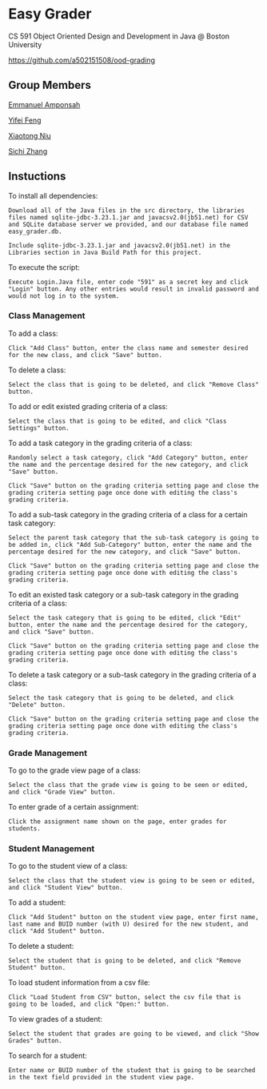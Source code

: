 # Easy Grader

CS 591 Object Oriented Design and Development in Java @ Boston University

https://github.com/a502151508/ood-grading

## Group Members

[Emmanuel Amponsah](https://github.com/emampons)

[Yifei Feng](https://github.com/yifeifeng)

[Xiaotong Niu](https://github.com/sylvia0801)

[Sichi Zhang](https://github.com/a502151508)

## Instuctions

To install all dependencies:
```
Download all of the Java files in the src directory, the libraries files named sqlite-jdbc-3.23.1.jar and javacsv2.0(jb51.net) for CSV and SQLite database server we provided, and our database file named easy_grader.db. 

Include sqlite-jdbc-3.23.1.jar and javacsv2.0(jb51.net) in the Libraries section in Java Build Path for this project.
```

To execute the script:
```
Execute Login.Java file, enter code "591" as a secret key and click "Login" button. Any other entries would result in invalid password and would not log in to the system.
``` 

### Class Management

To add a class:
```
Click "Add Class" button, enter the class name and semester desired for the new class, and click "Save" button.
```

To delete a class:
```
Select the class that is going to be deleted, and click "Remove Class" button.
```

To add or edit existed grading criteria of a class:
```
Select the class that is going to be edited, and click "Class Settings" button.
```

To add a task category in the grading criteria of a class:
```
Randomly select a task category, click "Add Category" button, enter the name and the percentage desired for the new category, and click "Save" button.

Click "Save" button on the grading criteria setting page and close the grading criteria setting page once done with editing the class's grading criteria.
```

To add a sub-task category in the grading criteria of a class for a certain task category:
```
Select the parent task category that the sub-task category is going to be added in, click "Add Sub-Category" button, enter the name and the percentage desired for the new category, and click "Save" button.

Click "Save" button on the grading criteria setting page and close the grading criteria setting page once done with editing the class's grading criteria.
```

To edit an existed task category or a sub-task category in the grading criteria of a class:
```
Select the task category that is going to be edited, click "Edit" button, enter the name and the percentage desired for the category, and click "Save" button.

Click "Save" button on the grading criteria setting page and close the grading criteria setting page once done with editing the class's grading criteria.
```

To delete a task category or a sub-task category in the grading criteria of a class:
```
Select the task category that is going to be deleted, and click "Delete" button.

Click "Save" button on the grading criteria setting page and close the grading criteria setting page once done with editing the class's grading criteria.
```

### Grade Management

To go to the grade view page of a class:
```
Select the class that the grade view is going to be seen or edited, and click "Grade View" button.
```

To enter grade of a certain assignment:
```
Click the assignment name shown on the page, enter grades for students.
```

### Student Management

To go to the student view of a class:
```
Select the class that the student view is going to be seen or edited, and click "Student View" button.
```

To add a student:
```
Click "Add Student" button on the student view page, enter first name, last name and BUID number (with U) desired for the new student, and click "Add Student" button.
```

To delete a student:
```
Select the student that is going to be deleted, and click "Remove Student" button.
```

To load student information from a csv file:
```
Click "Load Student from CSV" button, select the csv file that is going to be loaded, and click "Open:" button.
```

To view grades of a student:
```
Select the student that grades are going to be viewed, and click "Show Grades" button.
```

To search for a student:
```
Enter name or BUID number of the student that is going to be searched in the text field provided in the student view page.
```
